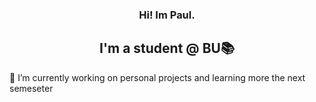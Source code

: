 

<h3 align="center">
  Hi! Im Paul.
</h3>

<h2 align="center">
  I'm a student @ BU📚
</h2>
<p> 🔭 I’m currently working on personal projects and learning more the next semeseter </p>


